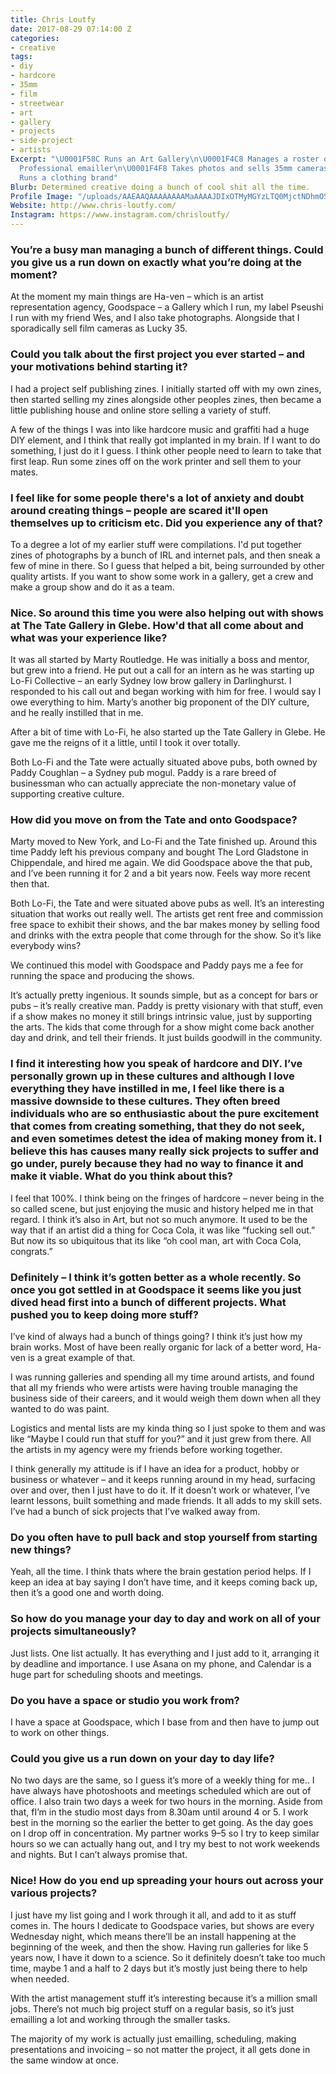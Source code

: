 ```yaml
---
title: Chris Loutfy
date: 2017-08-29 07:14:00 Z
categories:
- creative
tags:
- diy
- hardcore
- 35mm
- film
- streetwear
- art
- gallery
- projects
- side-project
- artists
Excerpt: "\U0001F58C Runs an Art Gallery\n\U0001F4C8 Manages a roster of Artists\n✉️
  Professional emailler\n\U0001F4F8 Takes photos and sells 35mm cameras\n\U0001F4B3
  Runs a clothing brand"
Blurb: Determined creative doing a bunch of cool shit all the time.
Profile Image: "/uploads/AAEAAQAAAAAAAAMaAAAAJDIxOTMyMGYzLTQ0MjctNDhmOS05NzIwLTAwNmQyNDM4OTViNQ.jpg"
Website: http://www.chris-loutfy.com/
Instagram: https://www.instagram.com/chrisloutfy/
---
```


### You’re a busy man managing a bunch of different things. Could you give us a run down on exactly what you’re doing at the moment?

At the moment my main things are Ha-ven – which is an artist representation agency, Goodspace – a Gallery which I run, my label Pseushi I run with my friend Wes, and I also take photographs. Alongside that I sporadically sell film cameras as Lucky 35.


### Could you talk about the first project you ever started – and your motivations behind starting it?

I had a project self publishing zines. I initially started off with my own zines, then started selling my zines alongside other peoples zines, then became a little publishing house and online store selling a variety of stuff.

A few of the things I was into like hardcore music and graffiti had a huge DIY element, and I think that really got implanted in my brain. If I want to do something, I just do it I guess. I think other people need to learn to take that first leap. Run some zines off on the work printer and sell them to your mates.


### I feel like for some people there's a lot of anxiety and doubt around creating things – people are scared it'll open themselves up to criticism etc. Did you experience any of that?

To a degree a lot of my earlier stuff were compilations. I'd put together zines of photographs by a bunch of IRL and internet pals, and then sneak a few of mine in there. So I guess that helped a bit, being surrounded by other quality artists. If you want to show some work in a gallery, get a crew and make a group show and do it as a team.


### Nice. So around this time you were also helping out with shows at The Tate Gallery in Glebe. How'd that all come about and what was your experience like?

It was all started by Marty Routledge. He was initially a boss and mentor, but grew into a friend. He put out a call for an intern as he was starting up Lo-Fi Collective – an early Sydney low brow gallery in Darlinghurst. I responded to his call out and began working with him for free. I would say I owe everything to him. Marty’s another big proponent of the DIY culture, and he really instilled that in me.

After a bit of time with Lo-Fi, he also started up the Tate Gallery in Glebe. He gave me the reigns of it a little, until I took it over totally.

Both Lo-Fi and the Tate were actually situated above pubs, both owned by Paddy Coughlan – a Sydney pub mogul. Paddy is a rare breed of businessman who can actually appreciate the non-monetary value of supporting creative culture.


### How did you move on from the Tate and onto Goodspace?

Marty moved to New York, and Lo-Fi and the Tate finished up. Around this time Paddy left his previous company and bought The Lord Gladstone in Chippendale, and hired me again. We did Goodspace above the that pub, and I’ve been running it for 2 and a bit years now. Feels way more recent then that.

Both Lo-Fi, the Tate and were situated above pubs as well. It’s an interesting situation that works out really well. The artists get rent free and commission free space to exhibit their shows, and the bar makes money by selling food and drinks with the extra people that come through for the show. So it’s like everybody wins?

We continued this model with Goodspace and Paddy pays me a fee for running the space and producing the shows.

It’s actually pretty ingenious. It sounds simple, but as a concept for bars or pubs – it’s really creative man. Paddy is pretty visionary with that stuff, even if a show makes no money it still brings intrinsic value, just by supporting the arts. The kids that come through for a show might come back another day and drink, and tell their friends. It just builds goodwill in the community.


### I find it interesting how you speak of hardcore and DIY. I’ve personally grown up in these cultures and although I love everything they have instilled in me, I feel like there is a massive downside to these cultures. They often breed individuals who are so enthusiastic about the pure excitement that comes from creating something, that they do not seek, and even sometimes detest the idea of making money from it. I believe this has causes many really sick projects to suffer and go under, purely because they had no way to finance it and make it viable. What do you think about this?

I feel that 100%. I think being on the fringes of hardcore – never being in the so called scene, but just enjoying the music and history helped me in that regard. I think it’s also in Art, but not so much anymore. It used to be the way that if an artist did a thing for Coca Cola, it was like “fucking sell out.” But now its so ubiquitous that its like “oh cool man, art with Coca Cola, congrats.”


### Definitely – I think it’s gotten better as a whole recently. So once you got settled in at Goodspace it seems like you just dived head first into a bunch of different projects. What pushed you to keep doing more stuff?  

I’ve kind of always had a bunch of things going? I think it’s just how my brain works. Most of have been really organic for lack of a better word, Ha-ven is a great example of that.

I was running galleries and spending all my time around artists, and found that all my friends who were artists were having trouble managing the business side of their careers, and it would weigh them down when all they wanted to do was paint.

Logistics and mental lists are my kinda thing so I just spoke to them and was like “Maybe I could run that stuff for you?” and it just grew from there. All the artists in my agency were my friends before working together.

I think generally my attitude is if I have an idea for a product, hobby or business or whatever – and it keeps running around in my head, surfacing over and over, then I just have to do it. If it doesn’t work or whatever, I’ve learnt lessons, built something and made friends. It all adds to my skill sets. I’ve had a bunch of sick projects that I’ve walked away from.


### Do you often have to pull back and stop yourself from starting new things?

Yeah, all the time. I think thats where the brain gestation period helps. If I keep an idea at bay saying I don’t have time, and it keeps coming back up, then it’s a good one and worth doing.


### So how do you manage your day to day and work on all of your projects simultaneously?
 
Just lists. One list actually. It has everything and I just add to it, arranging it by deadline and importance. I use Asana on my phone, and Calendar is a huge part for scheduling shoots and meetings.


### Do you have a space or studio you work from?

I have a space at Goodspace, which I base from and then have to jump out to work on other things.


### Could you give us a run down on your day to day life?

No two days are the same, so I guess it’s more of a weekly thing for me.. I have always have photoshoots and meetings scheduled which are out of office. I also train two days a week for two hours in the morning. Aside from that, fI’m in the studio most days from 8.30am until around 4 or 5. I work best in the morning so the earlier the better to get going. As the day goes on I drop off in concentration. My partner works 9–5 so I try to keep similar hours so we can actually hang out, and I try my best to not work weekends and nights. But I can’t always promise that.


### Nice! How do you end up spreading your hours out across your various projects?

I just have my list going and I work through it all, and add to it as stuff comes in. The hours I dedicate to Goodspace varies, but shows are every Wednesday night, which means there’ll be an install happening at the beginning of the week, and then the show. Having run galleries for like 5 years now, I have it down to a science. So it definitely doesn’t take too much time, maybe 1 and a half to 2 days but it’s mostly just being there to help when needed.

With the artist management stuff it’s interesting because it’s a million small jobs. There’s not much big project stuff on a regular basis, so it’s just emailling a lot and working through the smaller tasks.

The majority of my work is actually just emailling, scheduling, making presentations and invoicing – so not matter the project, it all gets done in the same window at once.

